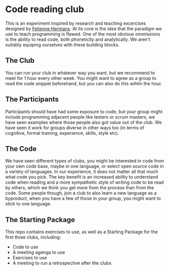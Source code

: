 # Code reading club

This is an experiment inspired by research and teaching excercises designed by [Felienne Hermans](https://www.felienne.com). At its core is the idea that the paradigm we use to teach programming is flawed. One of the most obvious ommissions is the ability to read code, both phoneticlly and analytically. We aren't suitably equiping ourselves with these building blocks.

## The Club
You can run your club in whatever way you want, but we recommend to meet for 1 hour every other week. You might want to agree as a group to read the code snippet beforehand, but you can also do this wihtin the hour.

## The Participants
Participants should have had some exposure to code, but your group might include programming adjacent people like testers or scrum masters, we have seen examples where those people also got value out of the club. We have seen it work for groups diverse in other ways too (in terms of cognitive, formal training, experience, skills, style etc). 

## The Code
We have seen different types of clubs, you might be interested in code from your own code base, maybe in one language, or select open source code in a variety of languages. In our experience, it does not matter all that much what code you pick. The key benefit is an increased ability to understand code when reading and a more sympathetic style of writing code to be read by others, which we think you get more from the process than from the code. Some people though, join a club to also learn a new language as a byproduct, when you have a few of those in your group, you might want to stick to one language.

## The Starting Package
This repo contains exercises to use, as well as a Starting Package for the first three clubs, including:

* Code to use
* A meeting agenga to use 
* Exercises to use
* A meeting to run a retrospective after the clubs
